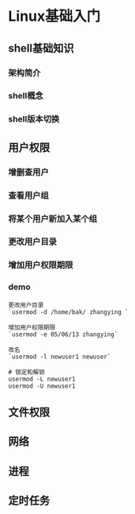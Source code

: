 # Linux基础入门
## shell基础知识
### 架构简介
### shell概念
### shell版本切换
## 用户权限
### 增删查用户
### 查看用户组
### 将某个用户新加入某个组
### 更改用户目录
### 增加用户权限期限
### demo
```shell
更改用户目录
`usermod -d /home/bak/ zhangying `

增加用户权限期限
`usermod -e 05/06/13 zhangying`

改名
`usermod -l newuser1 newuser`

# 锁定和解锁
usermod -L newuser1
usermod -U newuser1
```
## 文件权限
## 网络
## 进程
## 定时任务

